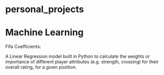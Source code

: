 # personal_projects


# Machine Learning

Fifa Coefficients:

A Linear Regression model built in Python to calculate the weights or importance of different player attributes (e.g. strength, crossing) for their overall rating, for a given position.
